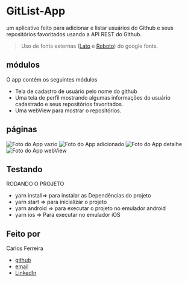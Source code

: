 # GitList-App
um aplicativo feito para adicionar e listar usuários do Github e seus repositórios favoritados usando a API REST do Github.
> Uso de fonts externas ([Lato](https://fonts.google.com/specimen/Lato) e [Roboto](https://fonts.google.com/specimen/Roboto)) do google fonts.
## módulos

O app contém os seguintes módulos

* Tela de cadastro de usuário pelo nome do github
* Uma tela de perfil mostrando algumas informações do usuário cadastrado e seus repositórios favoritados.
* Uma webView para mostrar o repositórios.

## páginas
![Foto do App vazio](https://github.com/CarlosSTS/GitList-App/blob/master/images/empty.png)
![Foto do App adicionado](https://github.com/CarlosSTS/GitList-App/blob/master/images/added.png)
![Foto do App detalhe](https://github.com/CarlosSTS/GitList-App/blob/master/images/detail.png)
![Foto do App webView](https://github.com/CarlosSTS/GitList-App/blob/master/images/webView.png)

## Testando
RODANDO O PROJETO
* yarn install=> para instalar as Dependências do projeto
* yarn start => para inicializar o projeto
* yarn android => para executar o projeto no emulador android
* yarn ios => Para executar no emulador iOS

## Feito por

Carlos Ferreira
* [github](https://www.github.com/CarlosSTS)
* [email](mailto://carlossts826@gmail.com)
* [LinkedIn](https://www.linkedin.com/in/carlos-ferreira-4b2ba219a/)